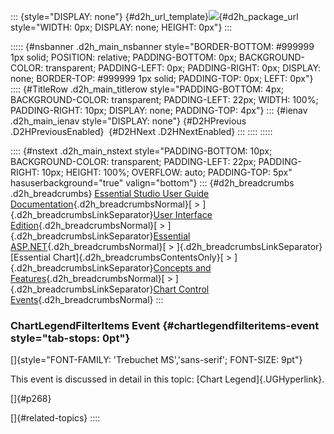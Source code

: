 ::: {style="DISPLAY: none"}
[](ms-xhelp:///?Id=d2h_url_template){#d2h_url_template}![](!package_url!){#d2h_package_url style="WIDTH: 0px; DISPLAY: none; HEIGHT: 0px"}
:::

::::: {#nsbanner .d2h_main_nsbanner style="BORDER-BOTTOM: #999999 1px solid; POSITION: relative; PADDING-BOTTOM: 0px; BACKGROUND-COLOR: transparent; PADDING-LEFT: 0px; PADDING-RIGHT: 0px; DISPLAY: none; BORDER-TOP: #999999 1px solid; PADDING-TOP: 0px; LEFT: 0px"}
:::: {#TitleRow .d2h_main_titlerow style="PADDING-BOTTOM: 4px; BACKGROUND-COLOR: transparent; PADDING-LEFT: 22px; WIDTH: 100%; PADDING-RIGHT: 10px; DISPLAY: none; PADDING-TOP: 4px"}
::: {#ienav .d2h_main_ienav style="DISPLAY: none"}
[](ms-xhelp:///?Id=ca3b5ead-2eaf-4801-9f38-827868b98c4c){#D2HPrevious .D2HPreviousEnabled}  [](ms-xhelp:///?Id=12589dc5-0ee9-4db4-89ae-be3aa08a8e65){#D2HNext .D2HNextEnabled}
:::
::::
:::::

:::: {#nstext .d2h_main_nstext style="PADDING-BOTTOM: 10px; BACKGROUND-COLOR: transparent; PADDING-LEFT: 22px; PADDING-RIGHT: 10px; HEIGHT: 100%; OVERFLOW: auto; PADDING-TOP: 5px" hasuserbackground="true" valign="bottom"}
::: {#d2h_breadcrumbs .d2h_breadcrumbs}
[Essential Studio User Guide Documentation](ms-xhelp:///?Id=12457748-09e3-4d74-a240-8e049cedf030){.d2h_breadcrumbsNormal}[ \> ]{.d2h_breadcrumbsLinkSeparator}[User Interface Edition](ms-xhelp:///?Id=c29296b7-531c-413b-a0ec-488ca1f7f669){.d2h_breadcrumbsNormal}[ \> ]{.d2h_breadcrumbsLinkSeparator}[Essential ASP.NET](ms-xhelp:///?Id=25c35330-c127-4dad-9a92-ed79dc7261a6){.d2h_breadcrumbsNormal}[ \> ]{.d2h_breadcrumbsLinkSeparator}[Essential Chart]{.d2h_breadcrumbsContentsOnly}[ \> ]{.d2h_breadcrumbsLinkSeparator}[Concepts and Features](ms-xhelp:///?Id=100687ce-82f2-4424-9d16-0949ea76cf15){.d2h_breadcrumbsNormal}[ \> ]{.d2h_breadcrumbsLinkSeparator}[Chart Control Events](ms-xhelp:///?Id=69ad2b74-df24-4822-8776-7f14f9c4d84a){.d2h_breadcrumbsNormal}
:::

### ChartLegendFilterItems Event {#chartlegendfilteritems-event style="tab-stops: 0pt"}

[]{style="FONT-FAMILY: 'Trebuchet MS','sans-serif'; FONT-SIZE: 9pt"} 

This event is discussed in detail in this topic: [Chart Legend]{.UGHyperlink}.

[]{#p268} 

[]{#related-topics}
::::
